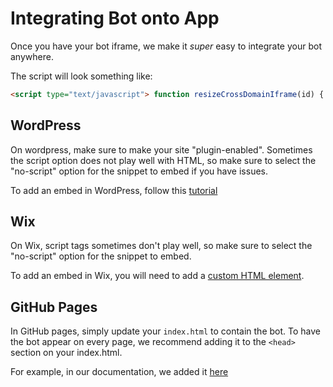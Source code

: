 # Integrating Bot onto App

Once you have your bot iframe, we make it *super* easy to integrate your bot anywhere. 

The script will look something like:
```html
<script type="text/javascript"> function resizeCrossDomainIframe(id) { var iframe = document.getElementById(id); iframe.height = 70 + "px"; iframe.width = 70 + "px"; window.addEventListener('message', function(event) { var height = parseInt(event.data); if (height === 48) { iframe.height = height + 22 + "px"; iframe.width = height + 22 + "px"; } else { iframe.height = height + "px"; iframe.width = "400px"; } }, false); } </script> <iframe id="d4696471-2b82-4b76-ae7c-ac9e65b3c885" src="https://bot.autessa.com/d4696471-2b82-4b76-ae7c-ac9e65b3c885" style="z-index:999;border-radius: 5px;overflow: hidden;border: none;position:fixed;bottom: 0;right: 0;" onload="resizeCrossDomainIframe('d4696471-2b82-4b76-ae7c-ac9e65b3c885');"></iframe>
```

## WordPress
On wordpress, make sure to make your site "plugin-enabled". Sometimes the script option does not play well with HTML, so make sure to select the "no-script" option for the snippet to embed if you have issues.

To add an embed in WordPress, follow this [tutorial](https://wordpress.com/support/wordpress-editor/blocks/custom-html-block/#add-your-code)

## Wix
On Wix, script tags sometimes don't play well, so make sure to select the "no-script" option for the snippet to embed.

To add an embed in Wix, you will need to add a [custom HTML element](https://support.wix.com/en/article/wix-editor-embedding-a-site-or-a-widget#adding-an-embed).

## GitHub Pages
In GitHub pages, simply update your `index.html` to contain the bot. To have the bot appear on every page, we recommend adding it to the `<head>` section on your index.html.

For example, in our documentation, we added it [here](https://github.com/Autessa-Inc/AutessaPublicDocumentation/blob/main/docs/index.html#L94) 
